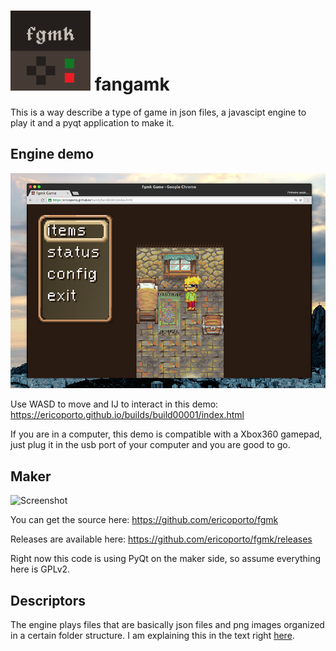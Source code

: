 ![Icon](iconTiny.png) fangamk
=============================

This is a way describe a type of game in json files, a javascipt engine to play
it and a pyqt application to make it.

Engine demo
----------

![Game Screenshot](gamescreenshot.png)

Use WASD to move and IJ to interact in this demo: https://ericoporto.github.io/builds/build00001/index.html

If you are in a computer, this demo is compatible with a Xbox360 gamepad, just
plug it in the usb port of your computer and you are good to go.

Maker
-----

![Screenshot](https://raw.githubusercontent.com/ericoporto/fgmk/master/screenshot.png)

You can get the source here: https://github.com/ericoporto/fgmk

Releases are available here: https://github.com/ericoporto/fgmk/releases

Right now this code is using PyQt on the maker side, so assume everything here
is GPLv2.

Descriptors
-----------

The engine plays files that are basically json files and png images organized in
a certain folder structure. I am explaining this in the text right [here](Descriptor/README.md).
